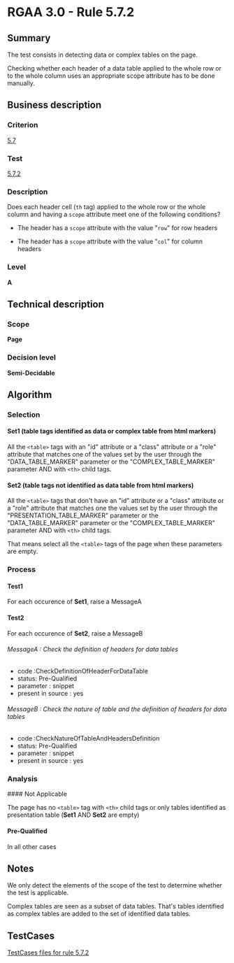 # RGAA 3.0 -  Rule 5.7.2

## Summary

The test consists in detecting data or complex tables on the page.

Checking whether each header of a data table applied to the whole row or to the whole column uses an appropriate scope attribute has to be done manually.

## Business description

### Criterion

[5.7](http://asqatasun.github.io/RGAA--3.0--EN/RGAA3.0_Criteria_English_version_v1.html#crit-5-7)

### Test

[5.7.2](http://asqatasun.github.io/RGAA--3.0--EN/RGAA3.0_Criteria_English_version_v1.html#test-5-7-2)

### Description
Does each header cell (<code>th</code>
    tag) applied to the whole row or the whole column and
    having a <code>scope</code> attribute meet one of the following
    conditions?
    <ul><li> The header has a <code>scope</code> attribute with the value
   "<code>row</code>" for row headers</li>
  <li> The header has a <code>scope</code> attribute with the value
   "<code>col</code>" for column headers</li>
    </ul> 


### Level

**A**

## Technical description

### Scope

**Page**

### Decision level

**Semi-Decidable**

## Algorithm

### Selection

#### Set1 (table tags identified as data or complex table from html markers)

All the `<table>` tags with an "id" attribute or a "class" attribute or a "role" attribute that matches one of the values set by the user through the "DATA_TABLE_MARKER" parameter or the "COMPLEX_TABLE_MARKER" parameter AND with `<th>` child tags.

#### Set2 (table tags not identified as data table from html markers)

All the `<table>` tags that don't have an "id" attribute or a "class" attribute or a "role" attribute that matches one the values set by the user through the "PRESENTATION_TABLE_MARKER" parameter or the
"DATA_TABLE_MARKER" parameter or the "COMPLEX_TABLE_MARKER" parameter AND with `<th>` child tags. 

That means select all the `<table>` tags of the page when these parameters are empty.

### Process

#### Test1

For each occurence of **Set1**, raise a MessageA

#### Test2

For each occurence of **Set2**, raise a MessageB

###### MessageA : Check the definition of headers for data tables

-   code :CheckDefinitionOfHeaderForDataTable
-   status: Pre-Qualified
-   parameter : snippet
-   present in source : yes

###### MessageB : Check the nature of table and the definition of headers for data tables

-   code :CheckNatureOfTableAndHeadersDefinition
-   status: Pre-Qualified
-   parameter : snippet
-   present in source : yes

### Analysis

#### Not Applicable

The page has no `<table>` tag with `<th>` child tags or only tables identified as presentation table (**Set1** AND **Set2** are empty)

#### Pre-Qualified 

In all other cases

## Notes

We only detect the elements of the scope of the test to determine whether the test is applicable.

Complex tables are seen as a subset of data tables. That's tables identified as complex tables are added to the set of identified data tables.



##  TestCases 

[TestCases files for rule 5.7.2](https://github.com/Asqatasun/Asqatasun/tree/master/rules/rules-rgaa3.0/src/test/resources/testcases/rgaa30/Rgaa30Rule050702/) 


